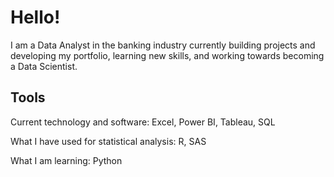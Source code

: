 # Hello! 

I am a Data Analyst in the banking industry currently building projects and developing my portfolio, learning new skills, and working towards becoming a Data Scientist. 

## Tools 
Current technology and software: Excel, Power BI, Tableau, SQL

What I have used for statistical analysis: R, SAS

What I am learning: Python



<!---
CoolBeansProgramming/CoolBeansProgramming is a ✨ special ✨ repository because its `README.md` (this file) appears on your GitHub profile.
You can click the Preview link to take a look at your changes.
--->

